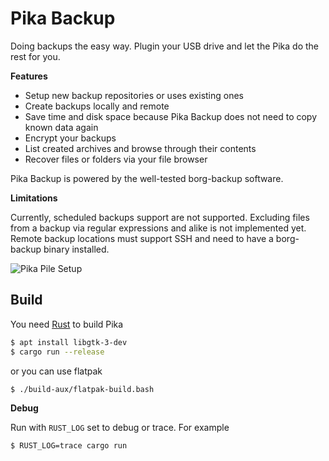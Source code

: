 # Pika Backup

<p>
      Doing backups the easy way. Plugin your USB drive and let the Pika do the rest for you.
    </p>
    <p><b>Features</b></p>
    <ul>
      <li>Setup new backup repositories or uses existing ones</li>
      <li>Create backups locally and remote</li>
      <li>Save time and disk space because Pika Backup does not need to copy known data again</li>
      <li>Encrypt your backups</li>
      <li>List created archives and browse through their contents</li>
      <li>Recover files or folders via your file browser</li>
    </ul>
    <p>
      Pika Backup is powered by the well-tested borg-backup software.
    </p>
    <p><b>Limitations</b></p>
    <p>
      Currently, scheduled backups support are not supported. Excluding files from a backup via regular expressions and alike is not implemented yet. Remote backup locations must support SSH and need to have a borg-backup binary installed.
    </p>

![Pika Pile Setup](/uploads/596347a2e99be37c3f8a035b75cea8ea/pika-pile-1.png)

## Build

You need [Rust](https://rustup.rs/) to build Pika

```sh
$ apt install libgtk-3-dev
$ cargo run --release
```

or you can use flatpak

```sh
$ ./build-aux/flatpak-build.bash
```

**Debug**

Run with `RUST_LOG` set to debug or trace. For example

```sh
$ RUST_LOG=trace cargo run
```